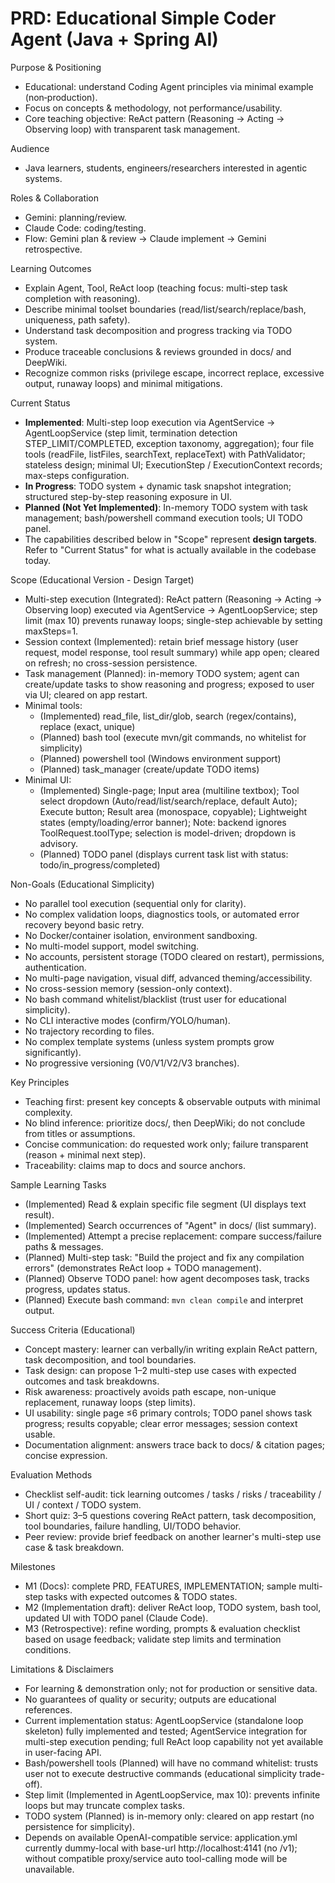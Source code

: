 # PRD: Educational Simple Coder Agent (Java + Spring AI)

Purpose & Positioning
- Educational: understand Coding Agent principles via minimal example (non‑production).
- Focus on concepts & methodology, not performance/usability.
- Core teaching objective: ReAct pattern (Reasoning → Acting → Observing loop) with transparent task management.

Audience
- Java learners, students, engineers/researchers interested in agentic systems.

Roles & Collaboration
- Gemini: planning/review.
- Claude Code: coding/testing.
- Flow: Gemini plan & review → Claude implement → Gemini retrospective.

Learning Outcomes
- Explain Agent, Tool, ReAct loop (teaching focus: multi-step task completion with reasoning).
- Describe minimal toolset boundaries (read/list/search/replace/bash, uniqueness, path safety).
- Understand task decomposition and progress tracking via TODO system.
- Produce traceable conclusions & reviews grounded in docs/ and DeepWiki.
- Recognize common risks (privilege escape, incorrect replace, excessive output, runaway loops) and minimal mitigations.

Current Status
- **Implemented**: Multi-step loop execution via AgentService → AgentLoopService (step limit, termination detection STEP_LIMIT/COMPLETED, exception taxonomy, aggregation); four file tools (readFile, listFiles, searchText, replaceText) with PathValidator; stateless design; minimal UI; ExecutionStep / ExecutionContext records; max-steps configuration.
- **In Progress**: TODO system + dynamic task snapshot integration; structured step-by-step reasoning exposure in UI.
- **Planned (Not Yet Implemented)**: In-memory TODO system with task management; bash/powershell command execution tools; UI TODO panel.
- The capabilities described below in "Scope" represent **design targets**. Refer to "Current Status" for what is actually available in the codebase today.

Scope (Educational Version - Design Target)
- Multi-step execution (Integrated): ReAct pattern (Reasoning → Acting → Observing loop) executed via AgentService → AgentLoopService; step limit (max 10) prevents runaway loops; single-step achievable by setting maxSteps=1.
- Session context (Implemented): retain brief message history (user request, model response, tool result summary) while app open; cleared on refresh; no cross-session persistence.
- Task management (Planned): in-memory TODO system; agent can create/update tasks to show reasoning and progress; exposed to user via UI; cleared on app restart.
- Minimal tools:
  - (Implemented) read_file, list_dir/glob, search (regex/contains), replace (exact, unique)
  - (Planned) bash tool (execute mvn/git commands, no whitelist for simplicity)
  - (Planned) powershell tool (Windows environment support)
  - (Planned) task_manager (create/update TODO items)
- Minimal UI:
  - (Implemented) Single-page; Input area (multiline textbox); Tool select dropdown (Auto/read/list/search/replace, default Auto); Execute button; Result area (monospace, copyable); Lightweight states (empty/loading/error banner); Note: backend ignores ToolRequest.toolType; selection is model-driven; dropdown is advisory.
  - (Planned) TODO panel (displays current task list with status: todo/in_progress/completed)

Non-Goals (Educational Simplicity)
- No parallel tool execution (sequential only for clarity).
- No complex validation loops, diagnostics tools, or automated error recovery beyond basic retry.
- No Docker/container isolation, environment sandboxing.
- No multi-model support, model switching.
- No accounts, persistent storage (TODO cleared on restart), permissions, authentication.
- No multi-page navigation, visual diff, advanced theming/accessibility.
- No cross-session memory (session-only context).
- No bash command whitelist/blacklist (trust user for educational simplicity).
- No CLI interactive modes (confirm/YOLO/human).
- No trajectory recording to files.
- No complex template systems (unless system prompts grow significantly).
- No progressive versioning (V0/V1/V2/V3 branches).

Key Principles
- Teaching first: present key concepts & observable outputs with minimal complexity.
- No blind inference: prioritize docs/, then DeepWiki; do not conclude from titles or assumptions.
- Concise communication: do requested work only; failure transparent (reason + minimal next step).
- Traceability: claims map to docs and source anchors.

Sample Learning Tasks
- (Implemented) Read & explain specific file segment (UI displays text result).
- (Implemented) Search occurrences of "Agent" in docs/ (list summary).
- (Implemented) Attempt a precise replacement: compare success/failure paths & messages.
- (Planned) Multi-step task: "Build the project and fix any compilation errors" (demonstrates ReAct loop + TODO management).
- (Planned) Observe TODO panel: how agent decomposes task, tracks progress, updates status.
- (Planned) Execute bash command: `mvn clean compile` and interpret output.

Success Criteria (Educational)
- Concept mastery: learner can verbally/in writing explain ReAct pattern, task decomposition, and tool boundaries.
- Task design: can propose 1–2 multi-step use cases with expected outcomes and task breakdowns.
- Risk awareness: proactively avoids path escape, non-unique replacement, runaway loops (step limits).
- UI usability: single page ≤6 primary controls; TODO panel shows task progress; results copyable; clear error messages; session context usable.
- Documentation alignment: answers trace back to docs/ & citation pages; concise expression.

Evaluation Methods
- Checklist self-audit: tick learning outcomes / tasks / risks / traceability / UI / context / TODO system.
- Short quiz: 3–5 questions covering ReAct pattern, task decomposition, tool boundaries, failure handling, UI/TODO behavior.
- Peer review: provide brief feedback on another learner's multi-step use case & task breakdown.

Milestones
- M1 (Docs): complete PRD, FEATURES, IMPLEMENTATION; sample multi-step tasks with expected outcomes & TODO states.
- M2 (Implementation draft): deliver ReAct loop, TODO system, bash tool, updated UI with TODO panel (Claude Code).
- M3 (Retrospective): refine wording, prompts & evaluation checklist based on usage feedback; validate step limits and termination conditions.

Limitations & Disclaimers
- For learning & demonstration only; not for production or sensitive data.
- No guarantees of quality or security; outputs are educational references.
- Current implementation status: AgentLoopService (standalone loop skeleton) fully implemented and tested; AgentService integration for multi-step execution pending; full ReAct loop capability not yet available in user-facing API.
- Bash/powershell tools (Planned) will have no command whitelist: trusts user not to execute destructive commands (educational simplicity trade-off).
- Step limit (Implemented in AgentLoopService, max 10): prevents infinite loops but may truncate complex tasks.
- TODO system (Planned) is in-memory only: cleared on app restart (no persistence for simplicity).
- Depends on available OpenAI-compatible service: application.yml currently dummy-local with base-url http://localhost:4141 (no /v1); without compatible proxy/service auto tool-calling mode will be unavailable.
